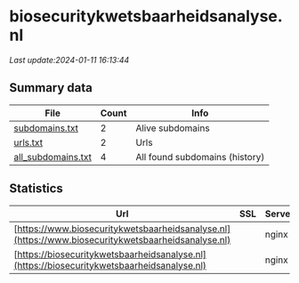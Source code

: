 # biosecuritykwetsbaarheidsanalyse.nl
*Last update:2024-01-11 16:13:44*
## Summary data
| File       | Count | Info |
|------------|-------|------|
|[subdomains.txt](/data/biosecuritykwetsbaarheidsanalyse/subdomains.txt)|2|Alive subdomains|
|[urls.txt](/data/biosecuritykwetsbaarheidsanalyse/urls.txt)|2|Urls|
|[all_subdomains.txt](/data/biosecuritykwetsbaarheidsanalyse/all_subdomains.txt)|4|All found subdomains (history)|
## Statistics
| Url | SSL | Server | Cookie | HSTS | CSP | XFO | XXP | RP | Tech |
|------------|-------|------|------|------|------|------|------|------|------|
|[https://www.biosecuritykwetsbaarheidsanalyse.nl](https://www.biosecuritykwetsbaarheidsanalyse.nl)| |nginx| |:white_check_mark: | | | | |:white_check_mark: | |Nginx| |
|[https://biosecuritykwetsbaarheidsanalyse.nl](https://biosecuritykwetsbaarheidsanalyse.nl)| |nginx| |:white_check_mark: | | | | |:white_check_mark: | |HSTS Nginx| |